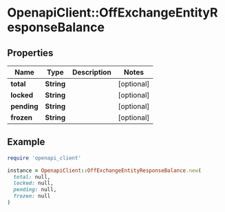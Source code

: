 # OpenapiClient::OffExchangeEntityResponseBalance

## Properties

| Name | Type | Description | Notes |
| ---- | ---- | ----------- | ----- |
| **total** | **String** |  | [optional] |
| **locked** | **String** |  | [optional] |
| **pending** | **String** |  | [optional] |
| **frozen** | **String** |  | [optional] |

## Example

```ruby
require 'openapi_client'

instance = OpenapiClient::OffExchangeEntityResponseBalance.new(
  total: null,
  locked: null,
  pending: null,
  frozen: null
)
```

